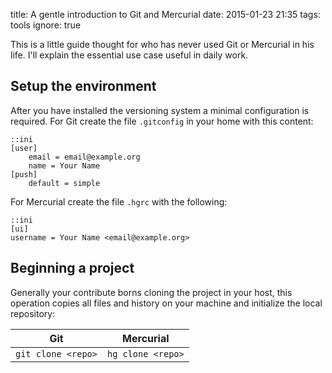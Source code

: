 title: A gentle introduction to Git and Mercurial
date: 2015-01-23 21:35
tags: tools
ignore: true

This is a little guide thought for who has never used Git or Mercurial in his life. I'll explain the essential use case useful in daily work.

## Setup the environment

After you have installed the versioning system a minimal configuration is required.
For Git create the file `.gitconfig` in your home with this content:

    ::ini
    [user]
        email = email@example.org
        name = Your Name
    [push]
        default = simple

For Mercurial create the file `.hgrc` with the following:

    ::ini
    [ui]
    username = Your Name <email@example.org>


## Beginning a project

Generally your contribute borns cloning the project in your host, this operation copies all files and history on your machine and initialize the local repository:

| Git | Mercurial |
|-----|-----|
| `git clone <repo>` | `hg clone <repo>` |

